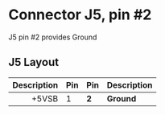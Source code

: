 # Connector J5, pin #2

J5 pin #2 provides Ground

## J5 Layout

| Description | Pin | Pin | Description |
|------------:|-----|-----|:------------|
|       +5VSB |  1  |  **2**  | **Ground**      |


